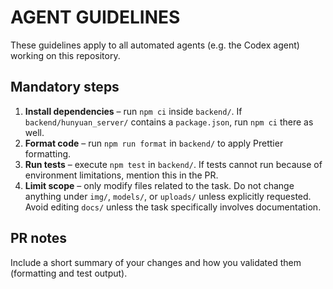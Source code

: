 # AGENT GUIDELINES

These guidelines apply to all automated agents (e.g. the Codex agent) working on this repository.

## Mandatory steps
1. **Install dependencies** – run `npm ci` inside `backend/`. If `backend/hunyuan_server/` contains a `package.json`, run `npm ci` there as well.
2. **Format code** – run `npm run format` in `backend/` to apply Prettier formatting.
3. **Run tests** – execute `npm test` in `backend/`. If tests cannot run because of environment limitations, mention this in the PR.
4. **Limit scope** – only modify files related to the task. Do not change anything under `img/`, `models/`, or `uploads/` unless explicitly requested. Avoid editing `docs/` unless the task specifically involves documentation.

## PR notes
Include a short summary of your changes and how you validated them (formatting and test output).
